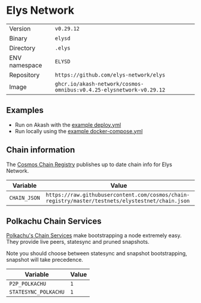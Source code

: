 # Elys Network

| | |
|---|---|
|Version|`v0.29.12`|
|Binary|`elysd`|
|Directory|`.elys`|
|ENV namespace|`ELYSD`|
|Repository|`https://github.com/elys-network/elys`|
|Image|`ghcr.io/akash-network/cosmos-omnibus:v0.4.25-elysnetwork-v0.29.12`|

## Examples

- Run on Akash with the [example deploy.yml](./deploy.yml)
- Run locally using the [example docker-compose.yml](./docker-compose.yml)

## Chain information

The [Cosmos Chain Registry](https://github.com/cosmos/chain-registry) publishes up to date chain info for Elys Network.

|Variable|Value|
|---|---|
|`CHAIN_JSON`|`https://raw.githubusercontent.com/cosmos/chain-registry/master/testnets/elystestnet/chain.json`|

## Polkachu Chain Services

[Polkachu's Chain Services](https://www.polkachu.com/) make bootstrapping a node extremely easy. They provide live peers, statesync and pruned snapshots.

Note you should choose between statesync and snapshot bootstrapping, snapshot will take precedence.

|Variable|Value|
|---|---|
|`P2P_POLKACHU`|`1`|
|`STATESYNC_POLKACHU`|`1`|
